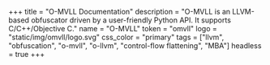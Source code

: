 +++
title       = "O-MVLL Documentation"
description = "O-MVLL is an LLVM-based obfuscator driven by a user-friendly Python API. It supports C/C++/Objective C."
name        = "O-MVLL"
token       = "omvll"
logo        = "static/img/omvll/logo.svg"
css_color   = "primary"
tags        = ["llvm", "obfuscation", "o-mvll", "o-llvm", "control-flow flattening", "MBA"]
headless    = true
+++
